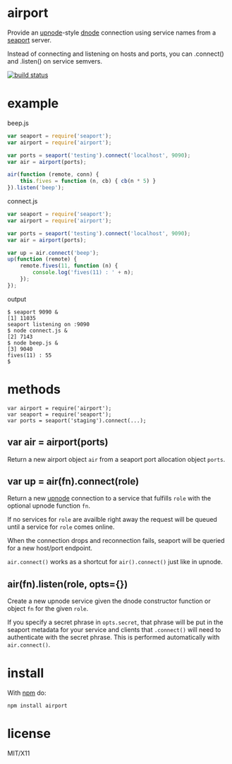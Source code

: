 airport
=======

Provide an
[upnode](https://github.com/substack/upnode)-style
[dnode](https://github.com/substack/dnode) connection using service names from a
[seaport](https://github.com/substack/seaport) server.

Instead of connecting and listening on hosts and ports, you can .connect() and
.listen() on service semvers.

[![build status](https://secure.travis-ci.org/substack/airport.png)](http://travis-ci.org/substack/airport)

example
=======

beep.js

``` js
var seaport = require('seaport');
var airport = require('airport');

var ports = seaport('testing').connect('localhost', 9090);
var air = airport(ports);

air(function (remote, conn) {
    this.fives = function (n, cb) { cb(n * 5) }
}).listen('beep');
```

connect.js

``` js
var seaport = require('seaport');
var airport = require('airport');

var ports = seaport('testing').connect('localhost', 9090);
var air = airport(ports);

var up = air.connect('beep');
up(function (remote) {
    remote.fives(11, function (n) {
        console.log('fives(11) : ' + n);
    });
});
```

output

```
$ seaport 9090 &
[1] 11035
seaport listening on :9090
$ node connect.js &
[2] 7143
$ node beep.js &
[3] 9040
fives(11) : 55
$ 
```

methods
=======

```
var airport = require('airport');
var seaport = require('seaport');
var ports = seaport('staging').connect(...);
```

var air = airport(ports)
------------------------

Return a new airport object `air` from a seaport port allocation object `ports`.

var up = air(fn).connect(role)
------------------------------

Return a new [upnode](https://github.com/substack/upnode) connection to a
service that fulfills `role` with the optional upnode function `fn`.

If no services for `role` are availble right away the request will be queued
until a service for `role` comes online.

When the connection drops and reconnection fails, seaport will be queried for a
new host/port endpoint.

`air.connect()` works as a shortcut for `air().connect()` just like in upnode.

air(fn).listen(role, opts={})
-----------------------------

Create a new upnode service given the dnode constructor function or object `fn`
for the given `role`.

If you specify a secret phrase in `opts.secret`, that phrase will be put in the
seaport metadata for your service and clients that `.connect()` will need to
authenticate with the secret phrase. This is performed automatically with
`air.connect()`.

install
=======

With [npm](http://npmjs.org) do:

```
npm install airport
```

license
=======

MIT/X11
